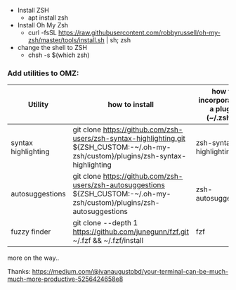 * Install ZSH
    * apt install zsh
* Install Oh My Zsh
    * curl -fsSL https://raw.githubusercontent.com/robbyrussell/oh-my-zsh/master/tools/install.sh | sh; zsh
 * change the shell to ZSH
    * chsh -s $(which zsh)

### Add utilities to OMZ:

Utility | how to install | how to incorporate as a plugin (~/.zshrc)
---------|----------|---------
 syntax highlighting | git clone https://github.com/zsh-users/zsh-syntax-highlighting.git ${ZSH_CUSTOM:-~/.oh-my-zsh/custom}/plugins/zsh-syntax-highlighting | zsh-syntax-highlighting
 autosuggestions | git clone https://github.com/zsh-users/zsh-autosuggestions ${ZSH_CUSTOM:-~/.oh-my-zsh/custom}/plugins/zsh-autosuggestions | zsh-autosuggestions
 fuzzy finder | git clone --depth 1 https://github.com/junegunn/fzf.git ~/.fzf && ~/.fzf/install | fzf

 more on the way..

 Thanks: https://medium.com/@ivanaugustobd/your-terminal-can-be-much-much-more-productive-5256424658e8
